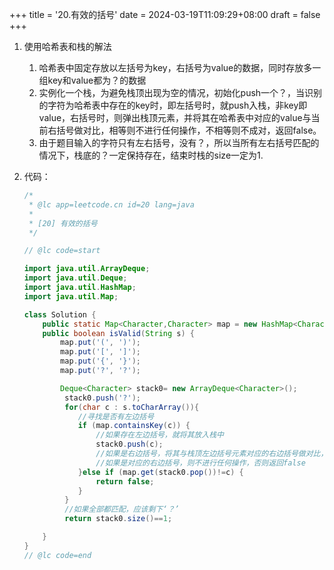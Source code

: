 +++
title = '20.有效的括号'
date = 2024-03-19T11:09:29+08:00
draft = false
+++

1. 使用哈希表和栈的解法

   1. 哈希表中固定存放以左括号为key，右括号为value的数据，同时存放多一组key和value都为？的数据
   2. 实例化一个栈，为避免栈顶出现为空的情况，初始化push一个？，当识别的字符为哈希表中存在的key时，即左括号时，就push入栈，非key即value，右括号时，则弹出栈顶元素，并将其在哈希表中对应的value与当前右括号做对比，相等则不进行任何操作，不相等则不成对，返回false。
   3. 由于题目输入的字符只有左右括号，没有？，所以当所有左右括号匹配的情况下，栈底的？一定保持存在，结束时栈的size一定为1.

2. 代码：

   ```java
   /*
    * @lc app=leetcode.cn id=20 lang=java
    *
    * [20] 有效的括号
    */
   
   // @lc code=start
   
   import java.util.ArrayDeque;
   import java.util.Deque;
   import java.util.HashMap;
   import java.util.Map;
   
   class Solution {
       public static Map<Character,Character> map = new HashMap<Character,Character>();
       public boolean isValid(String s) {
           map.put('(', ')');
           map.put('[', ']');
           map.put('{', '}');
           map.put('?', '?');
   
           Deque<Character> stack0= new ArrayDeque<Character>();
            stack0.push('?');
            for(char c : s.toCharArray()){
               //寻找是否有左边括号
               if (map.containsKey(c)) {
                   //如果存在左边括号，就将其放入栈中
                   stack0.push(c);
                   //如果是右边括号，将其与栈顶左边括号元素对应的右边括号做对比，
                   //如果是对应的右边括号，则不进行任何操作，否则返回false
               }else if (map.get(stack0.pop())!=c) {
                   return false;
               }
            }
            //如果全部都匹配，应该剩下‘？’
            return stack0.size()==1;
   
       }
   }
   // @lc code=end
   
   
   ```

   
